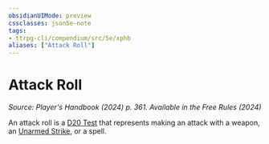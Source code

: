 ```yaml
---
obsidianUIMode: preview
cssclasses: json5e-note
tags:
- ttrpg-cli/compendium/src/5e/xphb
aliases: ["Attack Roll"]
---
```

# Attack Roll
*Source: Player's Handbook (2024) p. 361. Available in the Free Rules (2024)* 

An attack roll is a [D20 Test](2-Mechanics/CLI/rules/variant-rules/d20-test-xphb.md) that represents making an attack with a weapon, an [Unarmed Strike](2-Mechanics/CLI/rules/variant-rules/unarmed-strike-xphb.md), or a spell.